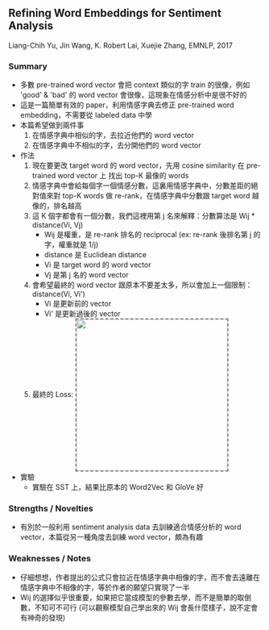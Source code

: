 ## Refining Word Embeddings for Sentiment Analysis

Liang-Chih Yu, Jin Wang, K. Robert Lai, Xuejie Zhang, EMNLP, 2017

### Summary
- 多數 pre-trained word vector 會把 context 類似的字 train 的很像，例如 'good' & 'bad' 的 word vector 會很像，這現象在情感分析中是很不好的 
- 這是一篇簡單有效的 paper，利用情感字典去修正 pre-trained word embedding，不需要從 labeled data 中學
- 本篇希望做到兩件事
	1. 在情感字典中相似的字，去拉近他們的 word vector
	2. 在情感字典中不相似的字，去分開他們的 word vector
- 作法
	1. 現在要更改 target word 的 word vector，先用 cosine similarity 在 pre-trained word vector 上 找出 top-K 最像的 words
	2. 情感字典中會給每個字一個情感分數，這裏用情感字典中，分數差距的絕對值來對 top-K words 做 re-rank，在情感字典中分數跟 target word 越像的，排名越高
	3. 這 K 個字都會有一個分數，我們這裡用第 j 名來解釋：分數算法是 Wij * distance(Vi, Vj)
		- Wij 是權重，是 re-rank 排名的 reciprocal (ex: re-rank 後排名第 j 的字，權重就是 1/j)
		- distance 是 Euclidean distance
        - Vi 是 target word 的 word vector
        - Vj 是第 j 名的 word vector
    4. 會希望最終的 word vector 跟原本不要差太多，所以會加上一個限制：distance(Vi, Vi')
        - Vi 是更新前的 vector
        - Vi' 是更新過後的 vector
    5. 最終的 Loss: 
    <img align='center' style="border-color:gray;border-width:2px;border-style:dashed"   src='https://github.com/brianhuang1019/SA-papers/blob/img/loss.png' padding='5px' height="300px"></img>
- 實驗
	- 實驗在 SST 上，結果比原本的 Word2Vec 和 GloVe 好

### Strengths / Novelties
- 有別於一般利用 sentiment analysis data 去訓練適合情感分析的 word vector，本篇從另一種角度去訓練 word vector，頗為有趣

### Weaknesses / Notes
- 仔細想想，作者提出的公式只會拉近在情感字典中相像的字，而不會去遠離在情感字典中不相像的字，等於作者的願望只實現了一半
- Wij 的選擇似乎很重要，如果把它當成模型的參數去學，而不是簡單的取倒數，不知可不可行 (可以觀察模型自己學出來的 Wij 會長什麼樣子，說不定會有神奇的發現)
